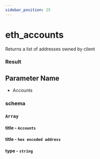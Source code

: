 ```yaml
---
sidebar_position: 25
---
```


# eth_accounts

Returns a list of addresses owned by client 

### Result

## Parameter Name
- Accounts
### schema
### `Array`
#### title - `Accounts`
#### title - `hex encoded address`
#### type - `string`

